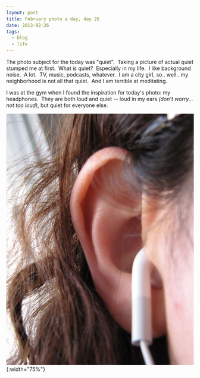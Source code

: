 ```yaml
---
layout: post
title: February photo a day, day 26
date: 2013-02-26
tags:
  - blog
  - life
---
```


The photo subject for the today was "quiet".  Taking a picture of actual quiet stumped me at first.  What is quiet?  Especially in my life.  I like background noise.  A lot.  TV, music, podcasts, whatever.  I am a city girl, so.. well.. my neighborhood is not all that quiet.  And I am terrible at meditating.

I was at the gym when I found the inspiration for today's photo: my headphones.  They are both loud and quiet -- loud in my ears _(don't worry... not too loud)_, but quiet for everyone else.

![February 26: Quiet](/assets/images/posts/26-feb-quiet.jpg){:width="75%"}
